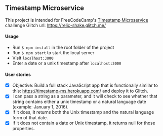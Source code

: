 ## Timestamp Microservice

This project is intended for FreeCodeCamp's [Timestamp Microservice](https://www.freecodecamp.org/challenges/timestamp-microservice) challenge
Glitch url: https://relic-shake.glitch.me/

#### Usage

* Run `$ npm install` in the root folder of the project
* Run `$ npm start` to start the local server
* Visit `localhost:3000`
* Enter a date or a unix timestamp after `localhost:3000`

#### User stories

- [x] Objective: Build a full stack JavaScript app that is functionally similar to this: https://timestamp-ms.herokuapp.com/ and deploy it to Glitch.
- [x] I can pass a string as a parameter, and it will check to see whether that string contains either a unix timestamp or a natural language date (example: January 1, 2016).
- [x] If it does, it returns both the Unix timestamp and the natural language form of that date.
- [x] If it does not contain a date or Unix timestamp, it returns null for those properties.
